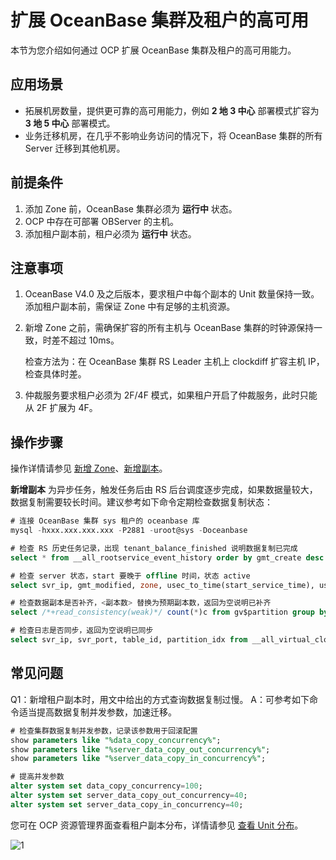 # 扩展 OceanBase 集群及租户的高可用

本节为您介绍如何通过 OCP 扩展 OceanBase 集群及租户的高可用能力。

## 应用场景

* 拓展机房数量，提供更可靠的高可用能力，例如 **2 地 3 中心** 部署模式扩容为 **3 地 5 中心** 部署模式。
* 业务迁移机房，在几乎不影响业务访问的情况下，将 OceanBase 集群的所有 Server 迁移到其他机房。

## 前提条件

1. 添加 Zone 前，OceanBase 集群必须为 **运行中** 状态。
2. OCP 中存在可部署 OBServer 的主机。
3. 添加租户副本前，租户必须为 **运行中** 状态。

## 注意事项

1. OceanBase V4.0 及之后版本，要求租户中每个副本的 Unit 数量保持一致。添加租户副本前，需保证 Zone 中有足够的主机资源。

2. 新增 Zone 之前，需确保扩容的所有主机与 OceanBase 集群的时钟源保持一致，时差不超过 10ms。

    检查方法为：在 OceanBase 集群 RS Leader 主机上 clockdiff 扩容主机 IP，检查具体时差。

3. 仲裁服务要求租户必须为 2F/4F 模式，如果租户开启了仲裁服务，此时只能从 2F 扩展为 4F。

## 操作步骤

操作详情请参见 [新增 Zone](../600.cluster-functions/500.manage-a-zone/100.create-a-zone.md)、[新增副本](../700.tenant-functions/1000.manage-tenant-replica/200.create-a-replica.md)。

**新增副本** 为异步任务，触发任务后由 RS 后台调度逐步完成，如果数据量较大，数据复制需要较长时间。建议参考如下命令定期检查数据复制状态：

```SQL
# 连接 OceanBase 集群 sys 租户的 oceanbase 库
mysql -hxxx.xxx.xxx.xxx -P2881 -uroot@sys -Doceanbase

# 检查 RS 历史任务记录，出现 tenant_balance_finished 说明数据复制已完成
select * from __all_rootservice_event_history order by gmt_create desc limit 10;

# 检查 server 状态，start 要晚于 offline 时间，状态 active
select svr_ip, gmt_modified, zone, usec_to_time(start_service_time), usec_to_time(last_offline_time), status from __all_server;

# 检查数据副本是否补齐，<副本数> 替换为预期副本数，返回为空说明已补齐
select /*+read_consistency(weak)*/ count(*)c from gv$partition group by table_id, partition_id having c != <副本数>;

# 检查日志是否同步，返回为空说明已同步
select svr_ip, svr_port, table_id, partition_idx from __all_virtual_clog_stat where is_in_sync= 0 and is_offline = 0 and replica_type != 16;
```

## 常见问题

Q1：新增租户副本时，用文中给出的方式查询数据复制过慢。
A：可参考如下命令适当提高数据复制并发参数，加速迁移。

```SQL
# 检查集群数据复制并发参数，记录该参数用于回滚配置
show parameters like "%data_copy_concurrency%";
show parameters like "%server_data_copy_out_concurrency%";
show parameters like "%server_data_copy_in_concurrency%";

# 提高并发参数
alter system set data_copy_concurrency=100;
alter system set server_data_copy_out_concurrency=40;
alter system set server_data_copy_in_concurrency=40;
```

您可在 OCP 资源管理界面查看租户副本分布，详情请参见 [查看 Unit 分布](../600.cluster-functions/1000.manage-cluster-resource/100.view-the-unit-distribution.md)。

![1](https://obbusiness-private.oss-cn-shanghai.aliyuncs.com/doc/img/ocp/%E6%9C%80%E4%BD%B3%E5%AE%9E%E8%B7%B5/%E6%89%A9%E5%AE%B9ob.png)
